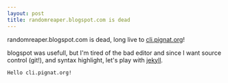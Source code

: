 ```yaml
---
layout: post
title: randomreaper.blogspot.com is dead
---
```


randomreaper.blogspot.com is dead, long live to [cli.pignat.org](https://cli.pignat.org)!

blogspot was usefull, but I'm tired of the bad editor and since I want source control (git!), and syntax highlight, let's play with [jekyll](https://jekyllrb.com/).

```
Hello cli.pignat.org!
```